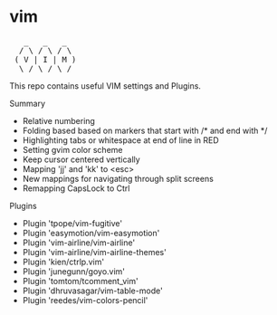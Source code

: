 # vim

<pre>
   _   _   _  
  / \ / \ / \ 
 ( V | I | M )
  \_/ \_/ \_/ 
</pre>

This repo contains useful VIM settings and Plugins.

Summary
- Relative numbering
- Folding based based on markers that start with /* and end with */
- Highlighting tabs or whitespace at end of line in RED
- Setting gvim color scheme
- Keep cursor centered vertically
- Mapping 'jj' and 'kk' to \<esc\>
- New mappings for navigating through split screens
- Remapping CapsLock to Ctrl

Plugins
- Plugin 'tpope/vim-fugitive'
- Plugin 'easymotion/vim-easymotion'
- Plugin 'vim-airline/vim-airline'
- Plugin 'vim-airline/vim-airline-themes'
- Plugin 'kien/ctrlp.vim'
- Plugin 'junegunn/goyo.vim'
- Plugin 'tomtom/tcomment_vim'
- Plugin 'dhruvasagar/vim-table-mode'
- Plugin 'reedes/vim-colors-pencil'
